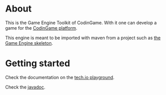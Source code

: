 # About

This is the Game Engine Toolkit of CodinGame. With it one can develop a game for the [CodinGame platform](https://www.codingame.com).

This engine is meant to be imported with maven from a project such as [the Game Engine skeleton](https://github.com/CodinGame/game-skeleton).

# Getting started

Check the documentation on the [tech.io playground](https://www.codingame.com/playgrounds/25775).

Check the [javadoc](https://codingame.github.io/codingame-game-engine/).